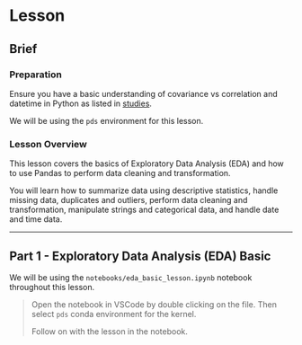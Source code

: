 # Lesson

## Brief

### Preparation

Ensure you have a basic understanding of covariance vs correlation and datetime in Python as listed in [studies](./studies.md).

We will be using the `pds` environment for this lesson.

### Lesson Overview

This lesson covers the basics of Exploratory Data Analysis (EDA) and how to use Pandas to perform data cleaning and transformation.

You will learn how to summarize data using descriptive statistics, handle missing data, duplicates and outliers, perform data cleaning and transformation, manipulate strings and categorical data, and handle date and time data.

---

## Part 1 - Exploratory Data Analysis (EDA) Basic

We will be using the `notebooks/eda_basic_lesson.ipynb` notebook throughout this lesson.

> Open the notebook in VSCode by double clicking on the file. Then select `pds` conda environment for the kernel.
>
> Follow on with the lesson in the notebook.
